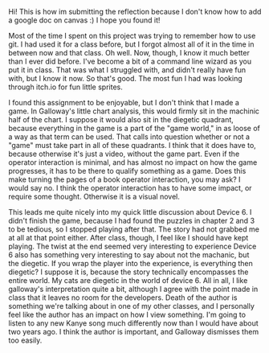 Hi! This is how im submitting the reflection because I don't know how to add a google doc on canvas :) I hope you found it!

Most of the time I spent on this project was trying to remember how to use git. I had used it for a class before, but I 
forgot almost all of it in the time in between now and that class. Oh well. Now, though, I know it much better than I ever did
before. I've become a bit of a command line wizard as you put it in class. That was what I struggled with, and didn't really 
have fun with, but I know it now. So that's good. The most fun I had was looking through itch.io for fun little sprites.

I found this assignment to be enjoyable, but I don't think that I made a game. In Galloway's little chart analysis, this would
firmly sit in the machinic half of the chart. I suppose it would also sit in the diegetic quadrant, because everything in the
game is a part of the "game world," in as loose of a way as that term can be used. That calls into question whether or not a 
"game" must take part in all of these quadrants. I think that it does have to, because otherwise it's just a video, without 
the game part. Even if the operator interaction is minimal, and has almost no impact on how the game progresses, it has to be
there to qualify something as a game. Does this make turning the pages of a book operator interaction, you may ask? I would 
say no. I think the operator interaction has to have some impact, or require some thought. Otherwise it is a visual novel.

This leads me quite nicely into my quick little discussion about Device 6. I didn't finish the game, because I had found the 
puzzles in chapter 2 and 3 to be tedious, so I stopped playing after that. The story had not grabbed me at all at that point 
either. After class, though, I feel like I should have kept playing. The twist at the end seemed very interesting to experience
Device 6 also has something very interesting to say about not the machanic, but the diegetic. If you wrap the player into the 
experience, is everything then diegetic? I suppose it is, because the story technically encompasses the entire world. My cats
are diegetic in the world of device 6. All in all, I like galloway's interpretation quite a bit, although I agree with the 
point made in class that it leaves no room for the developers. Death of the author is something we're talking about in one
of my other classes, and I personally feel like the author has an impact on how I view something. I'm going to listen to any
new Kanye song much differently now than I would have about two years ago. I think the author is important, and Galloway 
dismisses them too easily.
